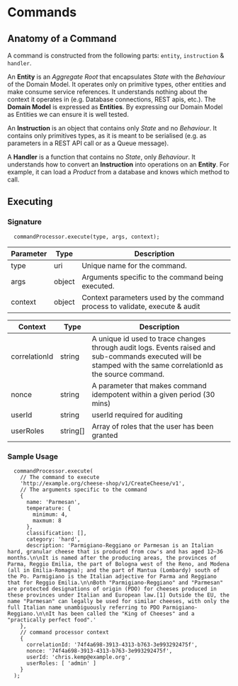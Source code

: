 # Commands

## Anatomy of a Command

A command is constructed from the following parts: `entity`, `instruction` & `handler`.

An __Entity__ is an _Aggregate Root_ that encapsulates _State_ with the _Behaviour_ of the Domain Model.  It operates only on primitive types, other entities and make consume service references.  It understands nothing about the context it operates in (e.g. Database connections, REST apis, etc.).  The __Domain Model__ is expressed as __Entities__.  By expressing our Domain Model as Entities we can ensure it is well tested.

An __Instruction__ is an object that contains only _State_ and no _Behaviour_.  It contains only primitives types, as it is meant to be serialised (e.g. as parameters in a REST API call or as a Queue message).

A __Handler__ is a function that contains no _State_, only _Behaviour_.  It understands how to convert an __Instruction__ into operations on an __Entity__.  For example, it can load a _Product_ from a database and knows which method to call.  

## Executing

### Signature

```
  commandProcessor.execute(type, args, context);
```

| Parameter     | Type     | Description                                                                 |
|---------------|----------|-----------------------------------------------------------------------------|
| type          | uri      | Unique name for the command.                                                |
| args          | object   | Arguments specific to the command being executed.                           |
| context       | object   | Context parameters used by the command process to validate, execute & audit |

| Context       | Type     | Description                                                                 |
|---------------|----------|-----------------------------------------------------------------------------|
| correlationId | string   | A unique id used to trace changes through audit logs.  Events raised and sub-commands executed will be stamped with the same correlationId as the source command.                                       |
| nonce         | string   | A parameter that makes command idempotent within a given period (30 mins)   |
| userId        | string   | userId required for auditing                                                |
| userRoles     | string[] | Array of roles that the user has been granted                               |

### Sample Usage
```
  commandProcessor.execute(
    // The command to execute
    'http://example.org/cheese-shop/v1/CreateCheese/v1',
    // The arguments specific to the command
    {
      name: 'Parmesan',
      temperature: {
        minimum: 4,
        maxmum: 8
      },
      classification: [],
      category: 'hard',
      description: 'Parmigiano-Reggiano or Parmesan is an Italian hard, granular cheese that is produced from cow's and has aged 12–36 months.\n\nIt is named after the producing areas, the provinces of Parma, Reggio Emilia, the part of Bologna west of the Reno, and Modena (all in Emilia-Romagna); and the part of Mantua (Lombardy) south of the Po. Parmigiano is the Italian adjective for Parma and Reggiano that for Reggio Emilia.\n\nBoth "Parmigiano-Reggiano" and "Parmesan" are protected designations of origin (PDO) for cheeses produced in these provinces under Italian and European law.[1] Outside the EU, the name "Parmesan" can legally be used for similar cheeses, with only the full Italian name unambiguously referring to PDO Parmigiano-Reggiano.\n\nIt has been called the "King of Cheeses" and a "practically perfect food".'
    },
    // command processor context
    {
      correlationId: '74f4a698-3913-4313-b763-3e993292475f',
      nonce: '74f4a698-3913-4313-b763-3e993292475f',
      userId: 'chris.kemp@example.org',
      userRoles: [ 'admin' ]
    }
  );

```
